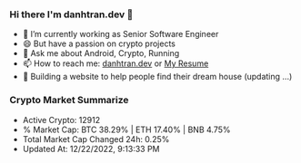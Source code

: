 ### Hi there I'm danhtran.dev 👋

- 🔭 I’m currently working as Senior Software Engineer
- 😄 But have a passion on crypto projects
- 💬 Ask me about Android, Crypto, Running 
- 📫 How to reach me: <a href="https://danhtran.dev" target="_blank">danhtran.dev</a> or <a href="Dan-Resume.pdf" target="_blank">My Resume</a>
- 🌱 Building a website to help people find their dream house (updating ...)

### Crypto Market Summarize
- Active Crypto: 12912
- % Market Cap: BTC 38.29% | ETH 17.40% | BNB 4.75%
- Total Market Cap Changed 24h: 0.25%
- Updated At: 12/22/2022, 9:13:33 PM
